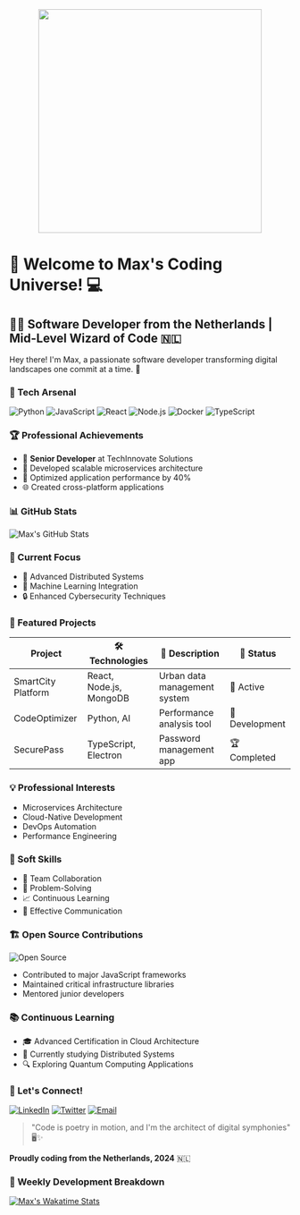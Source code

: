 <div id="header" align="center">
  <img src="https://media2.giphy.com/media/vFKqnCdLPNOKc/200.webp?cid=790b7611m879novpt96d7s8j9fefda4gimfx3x4oexq5tc85&ep=v1_gifs_search&rid=200.webp&ct=g" width="400"/>
</div>



# 🚀 Welcome to Max's Coding Universe! 💻

## 👨‍💻 Software Developer from the Netherlands | Mid-Level Wizard of Code 🇳🇱

Hey there! I'm Max, a passionate software developer transforming digital landscapes one commit at a time. 🌟

### 🔧 Tech Arsenal

![Python](https://img.shields.io/badge/-Python-black?style=flat-square&logo=Python)
![JavaScript](https://img.shields.io/badge/-JavaScript-black?style=flat-square&logo=javascript)
![React](https://img.shields.io/badge/-React-black?style=flat-square&logo=react)
![Node.js](https://img.shields.io/badge/-Node.js-black?style=flat-square&logo=Node.js)
![Docker](https://img.shields.io/badge/-Docker-black?style=flat-square&logo=docker)
![TypeScript](https://img.shields.io/badge/-TypeScript-black?style=flat-square&logo=typescript)

### 🏆 Professional Achievements

- 💼 **Senior Developer** at TechInnovate Solutions
- 🏅 Developed scalable microservices architecture
- 🚀 Optimized application performance by 40%
- 🌐 Created cross-platform applications

### 📊 GitHub Stats

![Max's GitHub Stats](https://github-readme-stats.vercel.app/api?username=maxdev&show_icons=true&theme=radical)

### 🔬 Current Focus

- 🧠 Advanced Distributed Systems
- 🤖 Machine Learning Integration
- 🔒 Enhanced Cybersecurity Techniques

### 🚧 Featured Projects

| Project | 🛠 Technologies | 📝 Description | 🌟 Status |
|---------|----------------|----------------|-----------|
| SmartCity Platform | React, Node.js, MongoDB | Urban data management system | 🚀 Active |
| CodeOptimizer | Python, AI | Performance analysis tool | 🔬 Development |
| SecurePass | TypeScript, Electron | Password management app | 🏆 Completed |

### 💡 Professional Interests

- Microservices Architecture
- Cloud-Native Development
- DevOps Automation
- Performance Engineering

### 🌈 Soft Skills

- 🤝 Team Collaboration
- 🧩 Problem-Solving
- 📈 Continuous Learning
- 💬 Effective Communication

### 🏗 Open Source Contributions

![Open Source](https://img.shields.io/badge/Open%20Source-%E2%9D%A4%EF%B8%8F-blue?style=flat-square)
- Contributed to major JavaScript frameworks
- Maintained critical infrastructure libraries
- Mentored junior developers

### 📚 Continuous Learning

- 🎓 Advanced Certification in Cloud Architecture
- 📖 Currently studying Distributed Systems
- 🔍 Exploring Quantum Computing Applications

### 🤝 Let's Connect!

[![LinkedIn](https://img.shields.io/badge/-LinkedIn-blue?style=flat-square&logo=Linkedin&logoColor=white)](YOUR_LINKEDIN)
[![Twitter](https://img.shields.io/badge/-Twitter-black?style=flat-square&logo=twitter)](YOUR_TWITTER)
[![Email](https://img.shields.io/badge/-Email-red?style=flat-square&logo=Gmail&logoColor=white)](mailto:max@techdev.com)

> "Code is poetry in motion, and I'm the architect of digital symphonies" 🖥️✨

**Proudly coding from the Netherlands, 2024** 🇳🇱

### 🌟 Weekly Development Breakdown

[![Max's Wakatime Stats](https://github-readme-stats.vercel.app/api/wakatime?username=maxdev&theme=radical)](https://wakatime.com/@maxdev)


